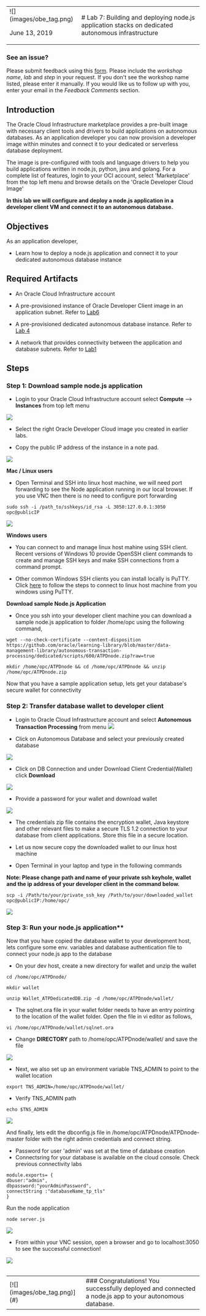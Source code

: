 <table class="tbl-heading"><tr><td class="td-logo">![](images/obe_tag.png)

June 13, 2019
</td>
<td class="td-banner">
# Lab 7: Building and deploying node.js application stacks on dedicated autonomous infrastructure
</td></tr><table>

### See an issue?
Please submit feedback using this [form](https://apexapps.oracle.com/pls/apex/f?p=133:1:::::P1_FEEDBACK:1). Please include the *workshop name*, *lab* and *step* in your request.  If you don't see the workshop name listed, please enter it manually. If you would like us to follow up with you, enter your email in the *Feedback Comments* section.
## Introduction
The Oracle Cloud Infrastructure marketplace provides a pre-built image with necessary client tools and drivers to build applications on autonomous databases. As an application developer you can now provision a developer image within minutes and connect it to your dedicated or serverless database deployment. 

 The image is pre-configured with tools and language drivers to help you build applications written in node.js, python, java and golang.
For a complete list of features, login to your OCI account, select 'Marketplace' from the top left menu and browse details on the 'Oracle Developer Cloud Image'

**In this lab we will configure and deploy a node.js application in a developer client VM and connect it to an autonomous database.**

## Objectives

As an application developer,
- Learn how to deploy a node.js application and connect it to your dedicated autonomous database instance

## Required Artifacts

- An Oracle Cloud Infrastructure account

- A pre-provisioned instance of Oracle Developer Client image in an application subnet. Refer to [Lab6](ConfigureDevClient.md)

- A pre-provisioned dedicated autonomous database instance. Refer to [Lab 4](./ProvisionADB.md)

- A network that provides connectivity between the application and database subnets. Refer to [Lab1](./ATPD-Networking.md)

## Steps

### **Step 1:** Download sample node.js application

- Login to your Oracle Cloud Infrastructure account select **Compute** —>  **Instances** from top left menu

![](./images/800/Compute1.png)

- Select the right Oracle Developer Cloud image you created in earlier labs. 

- Copy the public IP address of the instance in a note pad. 

![](./images/800/Compute2.png)


**Mac / Linux users**

- Open Terminal and SSH into linux host machine, we will need port forwarding to see the Node application running in our local browser. If you use VNC then there is no need to configure port forwarding

```
sudo ssh -i /path_to/sshkeys/id_rsa -L 3050:127.0.0.1:3050 opc@publicIP
```

![](./images/800/SSH1.png)

**Windows users**

- You can connect to and manage linux host mahine using SSH client. Recent versions of Windows 10 provide OpenSSH client commands to create and manage SSH keys and make SSH connections from a command prompt.

- Other common Windows SSH clients you can install locally is PuTTY. Click [here](https://docs.microsoft.com/en-us/azure/virtual-machines/linux/ssh-from-windows) to follow the steps to connect to linux host machine from you windows using PuTTY.

**Download sample Node.js Application**

- Once you ssh into your developer client machine you can download a sample node.js application to folder /home/opc using the following command,

```
wget --no-check-certificate --content-disposition https://github.com/oracle/learning-library/blob/master/data-management-library/autonomous-transaction-processing/dedicated/scripts/600/ATPDnode.zip?raw=true
```

```
mkdir /home/opc/ATPDnode && cd /home/opc/ATPDnode && unzip /home/opc/ATPDnode.zip
```

Now that you have a sample application setup, lets get your database's secure wallet for connectivity

### **Step 2:** Transfer database wallet to developer client

- Login to Oracle Cloud Infrastructure account and select **Autonomous Transaction Processing** from menu
![](./images/800/atpd1.png)

- Click on Autonomous Database and select your previously created database

![](./images/800/atpd2.png)

- Click on DB Connection and under Download Client Credential(Wallet) click **Download**

![](./images/800/atpd3.png)

- Provide a password for your wallet and  download wallet

![](./images/800/atpd4.png)

- The credentials zip file contains the encryption wallet, Java keystore and other relevant files to make a secure TLS 1.2 connection to your database from client applications. Store this file in a secure location.

- Let us now secure copy the downloaded wallet to our linux host machine

- Open Terminal in your laptop and type in the following commands

**Note: Please change path and name of your private ssh keyhole,   wallet and the ip address of your developer client in the command below.**

```
scp -i /Path/to/your/private_ssh_key /Path/to/your/downloaded_wallet opc@publicIP:/home/opc/
```
![](./images/800/atpd5.png)



### **Step 3:** Run your node.js application**

Now that you have copied the database wallet to your development host, lets configure some env. variables and database authentication file to connect your node.js app to the database


- On your dev host, create a new directory for wallet and unzip the wallet

```
cd /home/opc/ATPDnode/

mkdir wallet

unzip Wallet_ATPDedicatedDB.zip -d /home/opc/ATPDnode/wallet/
```

- The sqlnet.ora file in your wallet folder needs to have an entry pointing to the location of the wallet folder. Open the file in vi editor as follows,

```
vi /home/opc/ATPDnode/wallet/sqlnet.ora
```

- Change **DIRECTORY** path to /home/opc/ATPDnode/wallet/ and save the file

![](./images/700/walletNode.png)

- Next, we also set up an environment variable TNS_ADMIN to point to the wallet location

```
export TNS_ADMIN=/home/opc/ATPDnode/wallet/
```

- Verify TNS_ADMIN path

```
echo $TNS_ADMIN
```
![](./images/700/TNSnode.png)

And finally, lets edit the dbconfig.js file in /home/opc/ATPDnode/ATPDnode-master folder with the right admin credentials and connect string. 

- Password for user 'admin' was set at the time of database creation
- Connectsring for your database is available on the cloud console. Check previous connectivity labs

```
module.exports= {
dbuser:"admin",
dbpassword:"yourAdminPassword",
connectString :"databaseName_tp_tls"
}
```
Run the node application

```
node server.js 
```
![](./images/700/runNode.png)

- From within your VNC session, open a browser and go to localhost:3050 to see the successful connection!

![](./images/700/connectionSuccessful.png)



<table>
<tr><td class="td-logo">[![](images/obe_tag.png)](#)</td>
<td class="td-banner">
### Congratulations! You successfully deployed and connected a node.js app to your autonomous database.
</td>
</tr>
<table>
